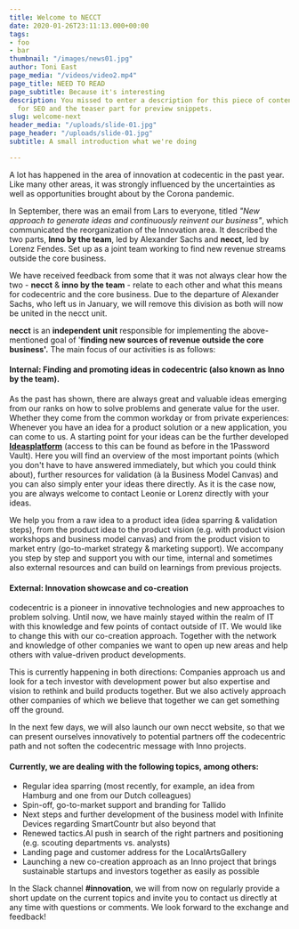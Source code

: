 ```yaml
---
title: Welcome to NECCT
date: 2020-01-26T23:11:13.000+00:00
tags:
- foo
- bar
thumbnail: "/images/news01.jpg"
author: Toni East
page_media: "/videos/video2.mp4"
page_title: NEED TO READ
page_subtitle: Because it's interesting
description: You missed to enter a description for this piece of content. It's relevant
  for SEO and the teaser part for preview snippets.
slug: welcome-next
header_media: "/uploads/slide-01.jpg"
page_header: "/uploads/slide-01.jpg"
subtitle: A small introduction what we're doing

---
```

A lot has happened in the area of innovation at codecentic in the past year. Like many other areas, it was strongly influenced by the uncertainties as well as opportunities brought about by the Corona pandemic.

In September, there was an email from Lars to everyone, titled _"New approach to generate ideas and continuously reinvent our business"_, which communicated the reorganization of the Innovation area. It described the two parts, **Inno by the team**, led by Alexander Sachs and **necct**, led by Lorenz Fendes. Set up as a joint team working to find new revenue streams outside the core business.

<!--more-->

We have received feedback from some that it was not always clear how the two - **necct** & **inno by the team** - relate to each other and what this means for codecentric and the core business. Due to the departure of Alexander Sachs, who left us in January, we will remove this division as both will now be united in the necct unit.

**necct** is an **independent** **unit** responsible for implementing the above-mentioned goal of '**finding new sources of revenue outside the core business'.** The main focus of our activities is as follows:

#### Internal: Finding and promoting ideas in codecentric (also known as Inno by the team).

As the past has shown, there are always great and valuable ideas emerging from our ranks on how to solve problems and generate value for the user. Whether they come from the common workday or from private experiences: Whenever you have an idea for a product solution or a new application, you can come to us. A starting point for your ideas can be the further developed [**Ideasplatform**](https://ideaplatform.cc/) (access to this can be found as before in the 1Password Vault). Here you will find an overview of the most important points (which you don't have to have answered immediately, but which you could think about), further resources for validation (à la Business Model Canvas) and you can also simply enter your ideas there directly. As it is the case now, you are always welcome to contact Leonie or Lorenz directly with your ideas.

We help you from a raw idea to a product idea (idea sparring & validation steps), from the product idea to the product vision (e.g. with product vision workshops and business model canvas) and from the product vision to market entry (go-to-market strategy & marketing support). We accompany you step by step and support you with our time, internal and sometimes also external resources and can build on learnings from previous projects.

#### External: Innovation showcase and co-creation

codecentric is a pioneer in innovative technologies and new approaches to problem solving. Until now, we have mainly stayed within the realm of IT with this knowledge and few points of contact outside of IT. We would like to change this with our co-creation approach. Together with the network and knowledge of other companies we want to open up new areas and help others with value-driven product developments.

This is currently happening in both directions: Companies approach us and look for a tech investor with development power but also expertise and vision to rethink and build products together. But we also actively approach other companies of which we believe that together we can get something off the ground.

In the next few days, we will also launch our own necct website, so that we can present ourselves innovatively to potential partners off the codecentric path and not soften the codecentric message with Inno projects.

#### Currently, we are dealing with the following topics, among others:

* Regular idea sparring (most recently, for example, an idea from Hamburg and one from our Dutch colleagues)
* Spin-off, go-to-market support and branding for Tallido
* Next steps and further development of the business model with Infinite Devices regarding SmartCountr but also beyond that
* Renewed tactics.AI push in search of the right partners and positioning (e.g. scouting departments vs. analysts)
* Landing page and customer address for the LocalArtsGallery
* Launching a new co-creation approach as an Inno project that brings sustainable startups and investors together as easily as possible

  
  
In the Slack channel **#innovation**, we will from now on regularly provide a short update on the current topics and invite you to contact us directly at any time with questions or comments. We look forward to the exchange and feedback!